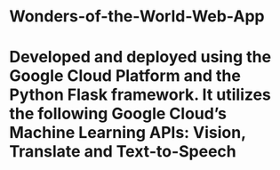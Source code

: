 # Wonders-of-the-World-Web-App
# Developed and deployed using the Google Cloud Platform and the Python Flask framework. It utilizes the following Google Cloud’s Machine Learning APIs: Vision, Translate and Text-to-Speech
